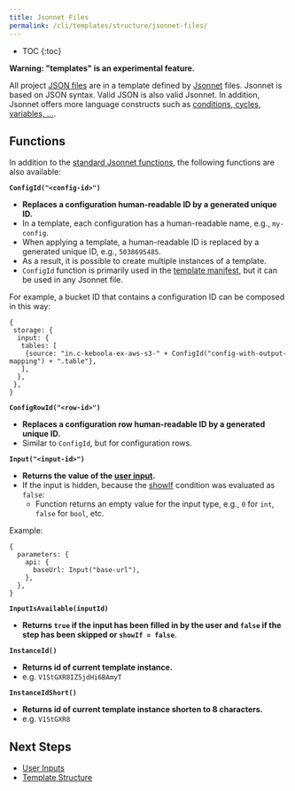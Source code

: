 ```yaml
---
title: Jsonnet Files
permalink: /cli/templates/structure/jsonnet-files/
---
```


* TOC
{:toc}

**Warning: "templates" is an experimental feature.**

All project [JSON files](/cli/structure/) are in a template defined by [Jsonnet](https://jsonnet.org/) files.
Jsonnet is based on JSON syntax. Valid JSON is also valid Jsonnet.
In addition, Jsonnet offers more language constructs such as [conditions, cycles, variables, ...](https://jsonnet.org/learning/tutorial.html).


## Functions

In addition to the [standard Jsonnet functions](https://jsonnet.org/ref/stdlib.html), the following functions are also available: 

**`ConfigId("<config-id>")`**

- **Replaces a configuration human-readable ID by a generated unique ID.**
- In a template, each configuration has a human-readable name, e.g., `my-config`.
- When applying a template, a human-readable ID is replaced by a generated unique ID, e.g., `5038695485`.
- As a result, it is possible to create multiple instances of a template.
- `ConfigId` function is primarily used in the [template manifest](/cli/templates/structure/#repository-manifest), but it can be used in any Jsonnet file.

For example, a bucket ID that contains a configuration ID can be composed in this way:
```jsonnet
{
 storage: {
  input: {
   tables: [
    {source: "in.c-keboola-ex-aws-s3-" + ConfigId("config-with-output-mapping") + ".table"},
   ],
  },
 },
}
```

**`ConfigRowId("<row-id>")`**

- **Replaces a configuration row human-readable ID by a generated unique ID.**
- Similar to `ConfigId`, but for configuration rows.

**`Input("<input-id>")`**

- **Returns the value of the [user input](/cli/templates/structure/inputs/).**
- If the input is hidden, because the [showIf](/cli/templates/structure/inputs/#show-if) condition was evaluated as `false`:
  - Function returns an empty value for the input type, e.g., `0` for `int`, `false` for `bool`, etc.

Example:
```jsonnet
{
  parameters: {
    api: {
      baseUrl: Input("base-url"),
    },
  },
}
```

**`InputIsAvailable(inputId)`**

- **Returns `true` if the input has been filled in by the user and `false` if the step has been skipped or `showIf = false`**.

**`InstanceId()`**

- **Returns id of current template instance.**
- e.g. `V1StGXR8IZ5jdHi6BAmyT`

**`InstanceIdShort()`**

- **Returns id of current template instance shorten to 8 characters.**
- e.g. `V1StGXR8`



## Next Steps
- [User Inputs](/cli/templates/structure/inputs/)
- [Template Structure](/cli/templates/structure/)
